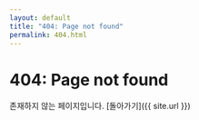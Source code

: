 ```yaml
---
layout: default
title: "404: Page not found"
permalink: 404.html
---
```


# 404: Page not found
존재하지 않는 페이지입니다.
[돌아가기]({{ site.url }})